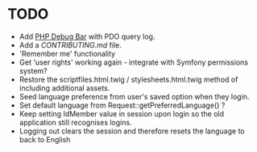 # TODO
* Add [PHP Debug Bar](https://github.com/maximebf/php-debugbar) with PDO query
log.
* Add a _CONTRIBUTING.md_ file.
* 'Remember me' functionality
* Get 'user rights' working again - integrate with Symfony permissions system?
* Restore the scriptfiles.html.twig / stylesheets.html.twig method of including
 additional assets.
* Seed language preference from user's saved option when they login.
* Set default language from Request::getPreferredLanguage() ?
* Keep setting IdMember value in session upon login so the old application still
 recognises logins.
* Logging out clears the session and therefore resets the language to back to
English
